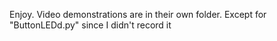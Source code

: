 Enjoy.
Video demonstrations are in their own folder. Except for "ButtonLEDd.py" since I didn't record it
